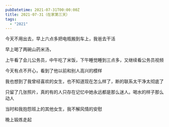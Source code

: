 ```yaml
---
pubDatetime: 2021-07-31T00:00:00Z
title: 2021-07-31（在家第三天）
tags:
  - "2021"
---
```


今天不用出去，早上六点多把电瓶搬到车上，我爸去干活

早上喝了两碗山药米汤，

上午看了会儿公务员，中午吃了米饭，下午睡觉睡到三点多，又继续看公务员视频

今天有点不开心，看到了他以前和别人高兴的模样

我也想到了我曾经喜欢的女生，也不知道现在怎么样了，断的联系太干净太彻底了

只留了几张照片，真的有的人只存在记忆中她永远都是那么迷人。喝水的样子那么动人

当时和我抱怨班上的其他女生，我不解风情的安慰

晚上锻炼走起
